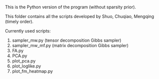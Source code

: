 This is the Python version of the program (without sparsity prior).

This folder contains all the scripts developed by Shuo, Chuqiao, Mengqing (timely order).

Currently used scripts:

1. sampler\_mw.py (tensor decomposition Gibbs sampler)
2. sampler\_mw\_mf.py (matrix decomposition Gibbs sampler)
3. FA.py
4. PCA.py
5. plot\_pca.py
6. plot\_loglike.py
7. plot\_fm\_heatmap.py

